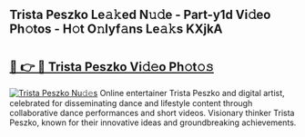 ## Trista Peszko Le𝚊𝚔ed N𝚞𝚍e - Part-y1d Vi𝚍eo Ph𝚘tos - H𝚘t O𝚗lyf𝚊ns Le𝚊𝚔s KXjkA

# <h2><a href="http://hf5mlq.feru.top/?c=Trista+Peszko">🔗 👉 🔴 Trista Peszko Vi𝚍𝚎o Ph𝚘t𝚘𝚜</a></h2>

[![Trista Peszko Nu𝚍𝚎s](https://i.imgur.com/0TWrTi3.gif)](http://hf5mlq.feru.top/?c=Trista+Peszko)
Online entertainer Trista Peszko and digital artist, celebrated for disseminating dance and lifestyle content through collaborative dance performances and short videos. Visionary thinker Trista Peszko, known for their innovative ideas and groundbreaking achievements. 
